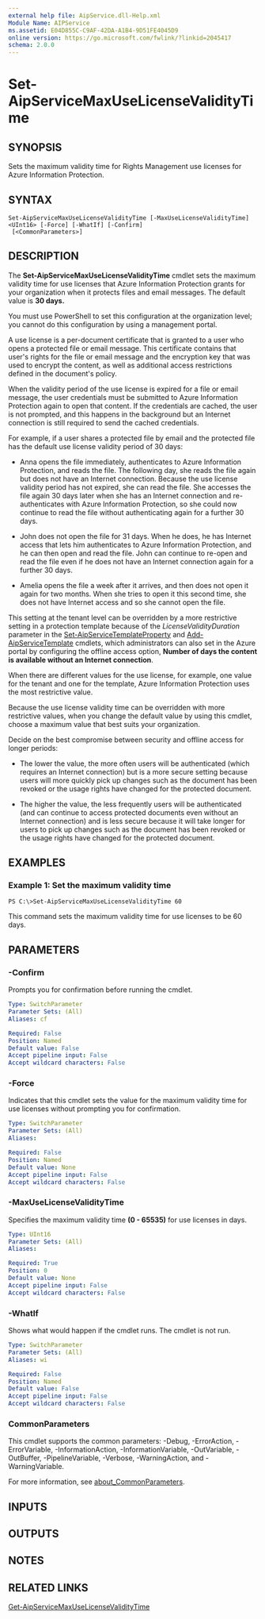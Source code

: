 ```yaml
---
external help file: AipService.dll-Help.xml
Module Name: AIPService
ms.assetid: E04D855C-C9AF-42DA-A1B4-9D51FE4045D9
online version: https://go.microsoft.com/fwlink/?linkid=2045417
schema: 2.0.0
---
```


# Set-AipServiceMaxUseLicenseValidityTime

## SYNOPSIS
Sets the maximum validity time for Rights Management use licenses for Azure Information Protection.

## SYNTAX

```
Set-AipServiceMaxUseLicenseValidityTime [-MaxUseLicenseValidityTime] <UInt16> [-Force] [-WhatIf] [-Confirm]
 [<CommonParameters>]
```

## DESCRIPTION
The **Set-AipServiceMaxUseLicenseValidityTime** cmdlet sets the maximum validity time for use licenses that Azure Information Protection grants for your organization when it protects files and email messages. The default value is **30 days.**

You must use PowerShell to set this configuration at the organization level; you cannot do this configuration by using a management portal.

A use license is a per-document certificate that is granted to a user who opens a protected file or email message. This certificate contains that user's rights for the file or email message and the encryption key that was used to encrypt the content, as well as additional access restrictions defined in the document's policy.

When the validity period of the use license is expired for a file or email message, the user credentials must be submitted to Azure Information Protection again to open that content. If the credentials are cached, the user is not prompted, and this happens in the background but an Internet connection is still required to send the cached credentials. 

For example, if a user shares a protected file by email and the protected file has the default use license validity period of 30 days:

- Anna opens the file immediately, authenticates to Azure Information Protection, and reads the file. The following day, she reads the file again but does not have an Internet connection. Because the use license validity period has not expired, she can read the file. She accesses the file again 30 days later when she has an Internet connection and re-authenticates with Azure Information Protection, so she could now continue to read the file without authenticating again for a further 30 days.

- John does not open the file for 31 days. When he does, he has Internet access that lets him authenticates to Azure Information Protection, and he can then open and read the file. John can continue to re-open and read the file even if he does not have an Internet connection again for a further 30 days.

- Amelia opens the file a week after it arrives, and then does not open it again for two months. When she tries to open it this second time, she does not have Internet access and so she cannot open the file.

This setting at the tenant level can be overridden by a more restrictive setting in a protection template because of the *LicenseValidityDuration* parameter in the [Set-AipServiceTemplateProperty](./Set-AipServiceTemplateProperty.md) and [Add-AipServiceTemplate](./Add-AipServiceTemplate.md) cmdlets, which administrators can also set in the Azure portal by configuring the offline access option, **Number of days the content is available without an Internet connection**.

When there are different values for the use license, for example, one value for the tenant and one for the template, Azure Information Protection uses the most restrictive value.

Because the use license validity time can be overridden with more restrictive values, when you change the default value by using this cmdlet, choose a maximum value that best suits your organization. 

Decide on the best compromise between security and offline access for longer periods:

- The lower the value, the more often users will be authenticated (which requires an Internet connection) but is a more secure setting because users will more quickly pick up changes such as the document has been revoked or the usage rights have changed for the protected document.

- The higher the value, the less frequently users will be authenticated (and can continue to access protected documents even without an Internet connection) and is less secure because it will take longer for users to pick up changes such as the document has been revoked or the usage rights have changed for the protected document.

## EXAMPLES

### Example 1: Set the maximum validity time
```
PS C:\>Set-AipServiceMaxUseLicenseValidityTime 60
```

This command sets the maximum validity time for use licenses to be 60 days.

## PARAMETERS

### -Confirm
Prompts you for confirmation before running the cmdlet.

```yaml
Type: SwitchParameter
Parameter Sets: (All)
Aliases: cf

Required: False
Position: Named
Default value: False
Accept pipeline input: False
Accept wildcard characters: False
```

### -Force
Indicates that this cmdlet sets the value for the maximum validity time for use licenses without prompting you for confirmation.

```yaml
Type: SwitchParameter
Parameter Sets: (All)
Aliases:

Required: False
Position: Named
Default value: None
Accept pipeline input: False
Accept wildcard characters: False
```

### -MaxUseLicenseValidityTime
Specifies the maximum validity time **(0 - 65535)** for use licenses in days.

```yaml
Type: UInt16
Parameter Sets: (All)
Aliases:

Required: True
Position: 0
Default value: None
Accept pipeline input: False
Accept wildcard characters: False
```

### -WhatIf
Shows what would happen if the cmdlet runs. The cmdlet is not run.

```yaml
Type: SwitchParameter
Parameter Sets: (All)
Aliases: wi

Required: False
Position: Named
Default value: False
Accept pipeline input: False
Accept wildcard characters: False
```

### CommonParameters
This cmdlet supports the common parameters: -Debug, -ErrorAction, -ErrorVariable, -InformationAction, -InformationVariable, -OutVariable, -OutBuffer, -PipelineVariable, -Verbose, -WarningAction, and -WarningVariable. 

For more information, see [about_CommonParameters](/powershell/module/microsoft.powershell.core/about/about_commonparameters).

## INPUTS

## OUTPUTS

## NOTES

## RELATED LINKS

[Get-AipServiceMaxUseLicenseValidityTime](./Get-AipServiceMaxUseLicenseValidityTime.md)